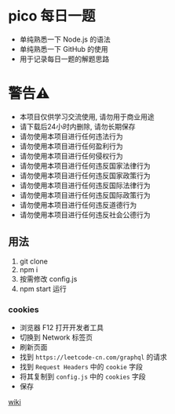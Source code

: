 # pico 每日一题

* 单纯熟悉一下 Node.js 的语法
* 单纯熟悉一下 GitHub 的使用
* 用于记录每日一题的解题思路

# 警告⚠️

* 本项目仅供学习交流使用, 请勿用于商业用途
* 请下载后24小时内删除, 请勿长期保存
* 请勿使用本项目进行任何违法行为
* 请勿使用本项目进行任何盈利行为
* 请勿使用本项目进行任何侵权行为
* 请勿使用本项目进行任何违反国家法律行为
* 请勿使用本项目进行任何违反国家政策行为
* 请勿使用本项目进行任何违反国际法律行为
* 请勿使用本项目进行任何违反国际政策行为
* 请勿使用本项目进行任何违反道德行为
* 请勿使用本项目进行任何违反社会公德行为

## 用法

1. git clone
2. npm i
3. 按需修改 config.js 
4. npm start 运行

### cookies

* 浏览器 F12 打开开发者工具
* 切换到 Network 标签页
* 刷新页面
* 找到 `https://leetcode-cn.com/graphql` 的请求
* 找到 `Request Headers` 中的 `cookie` 字段
* 将其复制到 `config.js` 中的 `cookies` 字段
* 保存

[wiki](https://github.com/IITII/pico_daily/wiki)

